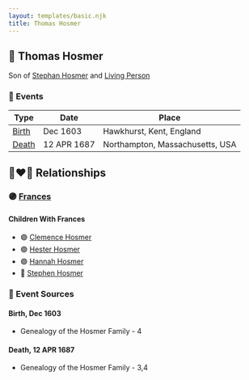 ```yaml
---
layout: templates/basic.njk
title: Thomas Hosmer
---
```

## 🔵 Thomas Hosmer

Son of [Stephan Hosmer](/people/8/8785716) and [Living Person](/people/7/77992256)

### 📆 Events

Type | Date | Place
------ | ------ | ------
[Birth](#event-0) | Dec 1603 | Hawkhurst, Kent, England
[Death](#event-1) | 12 APR 1687 | Northampton, Massachusetts, USA

## 👩‍❤️‍👨 Relationships

### 🟣 [Frances ](/people/1/15178620)

#### Children With Frances
* 🟣 [Clemence Hosmer](/people/3/36338636)
* 🟣 [Hester Hosmer](/people/8/80112068)
* 🟣 [Hannah Hosmer](/people/7/74814464)
* 🔵 [Stephen Hosmer](/people/5/53717358)
### 📰 Event Sources

#### <a id="event-0"></a> Birth, Dec 1603
* Genealogy of the Hosmer Family  - 4

#### <a id="event-1"></a> Death, 12 APR 1687
* Genealogy of the Hosmer Family  - 3,4